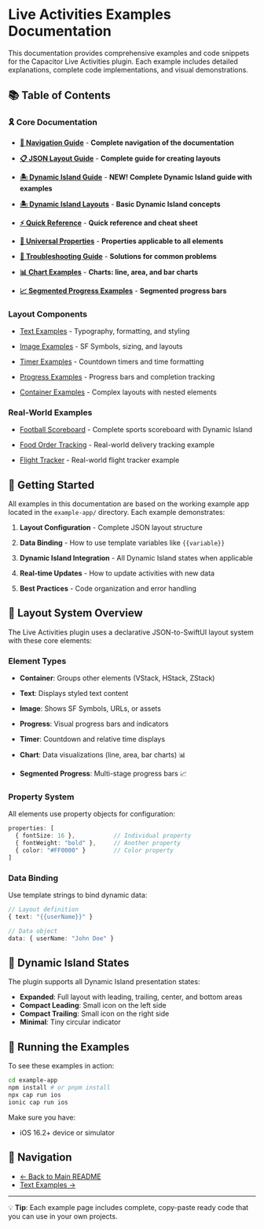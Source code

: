 # Live Activities Examples Documentation

This documentation provides comprehensive examples and code snippets for the Capacitor Live Activities plugin. Each example includes detailed explanations, complete code implementations, and visual demonstrations.

## 📚 Table of Contents

### 🎗️ Core Documentation

- [**🧭 Navigation Guide**](./navigation.md) - **Complete navigation of the documentation**

- [**📋 JSON Layout Guide**](./json-layout-guide.md) - **Complete guide for creating layouts**

- [**🏝️ Dynamic Island Guide**](./dynamic-island-guide.md) - **NEW! Complete Dynamic Island guide with examples**

- [**🏝️ Dynamic Island Layouts**](./json-layout-guide.md#dynamic-island-layouts) - **Basic Dynamic Island concepts**

- [**⚡ Quick Reference**](./quick-reference.md) - **Quick reference and cheat sheet**

- [**🔧 Universal Properties**](./universal-properties.md) - **Properties applicable to all elements**

- [**🚨 Troubleshooting Guide**](./troubleshooting.md) - **Solutions for common problems**

- [**📊 Chart Examples**](./chart-examples.md) - **Charts: line, area, and bar charts**

- [**📈 Segmented Progress Examples**](./segmented-progress-examples.md) - **Segmented progress bars**

### Layout Components

- [Text Examples](./text-examples.md) - Typography, formatting, and styling

- [Image Examples](./image-examples.md) - SF Symbols, sizing, and layouts

- [Timer Examples](./timer-examples.md) - Countdown timers and time formatting

- [Progress Examples](./progress-examples.md) - Progress bars and completion tracking

- [Container Examples](./container-examples.md) - Complex layouts with nested elements

### Real-World Examples

- [Football Scoreboard](./football-scoreboard.md) - Complete sports scoreboard with Dynamic Island

- [Food Order Tracking](./food-order-tracking.md) - Real-world delivery tracking example

- [Flight Tracker](./flight-tracker.md) - Real-world flight tracker example

## 🚀 Getting Started

All examples in this documentation are based on the working example app located in the `example-app/` directory. Each example demonstrates:

1. **Layout Configuration** - Complete JSON layout structure

2. **Data Binding** - How to use template variables like `{{variable}}`

3. **Dynamic Island Integration** - All Dynamic Island states when applicable

4. **Real-time Updates** - How to update activities with new data

5. **Best Practices** - Code organization and error handling

## 🧩 Layout System Overview

The Live Activities plugin uses a declarative JSON-to-SwiftUI layout system with these core elements:

### Element Types

- **Container**: Groups other elements (VStack, HStack, ZStack)

- **Text**: Displays styled text content

- **Image**: Shows SF Symbols, URLs, or assets

- **Progress**: Visual progress bars and indicators

- **Timer**: Countdown and relative time displays

- **Chart**: Data visualizations (line, area, bar charts) 📊

- **Segmented Progress**: Multi-stage progress bars 📈

### Property System

All elements use property objects for configuration:

```typescript
properties: [
  { fontSize: 16 },           // Individual property
  { fontWeight: "bold" },     // Another property
  { color: "#FF0000" }        // Color property
]
```

### Data Binding
Use template strings to bind dynamic data:

```typescript
// Layout definition
{ text: "{{userName}}" }

// Data object
data: { userName: "John Doe" }
```

## 🎯 Dynamic Island States

The plugin supports all Dynamic Island presentation states:

- **Expanded**: Full layout with leading, trailing, center, and bottom areas
- **Compact Leading**: Small icon on the left side
- **Compact Trailing**: Small icon on the right side  
- **Minimal**: Tiny circular indicator

## 📱 Running the Examples

To see these examples in action:

```bash
cd example-app
npm install # or pnpm install
npx cap run ios
ionic cap run ios
```

Make sure you have:
- iOS 16.2+ device or simulator

## 🔗 Navigation

- [← Back to Main README](../README.md)
- [Text Examples →](./text-examples.md)

---

💡 **Tip**: Each example page includes complete, copy-paste ready code that you can use in your own projects.
